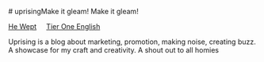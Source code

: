 <span># uprising</span>Make it gleam!
Make it gleam!

[He Wept](https://he-wept.github.io/1/)&nbsp;&nbsp;&nbsp;&nbsp;&nbsp;[Tier One English](https://tier-one-english.github.io/entrada/)

Uprising is a blog about marketing, promotion, making noise, creating buzz. A showcase for my craft and creativity. A shout out to all homies
